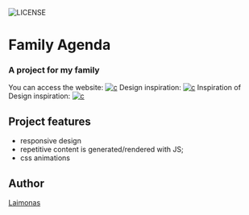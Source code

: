 ![LICENSE](https://img.shields.io/badge/license-MIT-blue.svg?style=flat)

# Family Agenda
### A project for my family 
You can access the website: [![c](https://img.shields.io/badge/HERE-9C27B0)](https://laimonasmas.github.io/24-FamilyAgenda/)
Design inspiration: [![c](https://img.shields.io/badge/HERE-9C27B0)](https://front-end-by-rimantas.github.io/19-grupe-portfolio-new-per/)
Inspiration of Design inspiration: [![c](https://img.shields.io/badge/HERE-9C27B0)](https://new-per.netlify.app/demo-3.html)

## Project features
- responsive design
- repetitive content is generated/rendered with JS;
- css animations

## Author
[Laimonas](https://github.com/LaimonasMas)  
